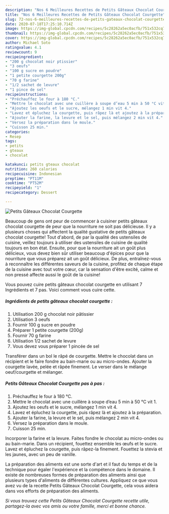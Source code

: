 ```yaml
---
description: "Nos 6 Meilleures Recettes de Petits Gâteaux Chocolat Courgette"
title: "Nos 6 Meilleures Recettes de Petits Gâteaux Chocolat Courgette"
slug: 72-nos-6-meilleures-recettes-de-petits-gateaux-chocolat-courgette
date: 2020-07-18T17:25:10.714Z
image: https://img-global.cpcdn.com/recipes/5c28262a5ec0acfb/751x532cq70/petits-gateaux-chocolat-courgette-photo-principale-de-la-recette.jpg
thumbnail: https://img-global.cpcdn.com/recipes/5c28262a5ec0acfb/751x532cq70/petits-gateaux-chocolat-courgette-photo-principale-de-la-recette.jpg
cover: https://img-global.cpcdn.com/recipes/5c28262a5ec0acfb/751x532cq70/petits-gateaux-chocolat-courgette-photo-principale-de-la-recette.jpg
author: Michael Soto
ratingvalue: 4.1
reviewcount: 9
recipeingredient:
- "200 g chocolat noir ptissier"
- "3 oeufs"
- "100 g sucre en poudre"
- "1 petite courgette 200g"
- "70 g farine"
- "1/2 sachet de levure"
- "1 pince de sel"
recipeinstructions:
- "Préchauffez le four à 180 °C."
- "Mettre le chocolat avec une cuillère à soupe d’eau 5 min à 50 °C vit 1."
- "Ajoutez les oeufs et le sucre, mélangez 1 min vit 4."
- "Lavez et épluchez la courgette, puis râpez là et ajoutez à la préparation."
- "Ajouter la farine, la levure et le sel, puis mélangez 2 min vit 4."
- "Versez la préparation dans le moule."
- "Cuisson 25 min."
categories:
- Resep
tags:
- petits
- gteaux
- chocolat

katakunci: petits gteaux chocolat 
nutrition: 260 calories
recipecuisine: Indonesian
preptime: "PT11M"
cooktime: "PT52M"
recipeyield: "1"
recipecategory: Dessert

---
```



![Petits Gâteaux Chocolat Courgette](https://img-global.cpcdn.com/recipes/5c28262a5ec0acfb/751x532cq70/petits-gateaux-chocolat-courgette-photo-principale-de-la-recette.jpg)

Beaucoup de gens ont peur de commencer à cuisiner petits gâteaux chocolat courgette de peur que la nourriture ne soit pas délicieuse. Il y a plusieurs choses qui affectent la qualité gustative de petits gâteaux chocolat courgette! Tout d'abord, de par la qualité des ustensiles de cuisine, veillez toujours à utiliser des ustensiles de cuisine de qualité toujours en bon état. Ensuite, pour que la nourriture ait un goût plus délicieux, vous devez bien sûr utiliser beaucoup d'épices pour que la nourriture que vous préparez ait un goût délicieux. De plus, entraînez-vous à reconnaître les différentes saveurs de la cuisine, profitez de chaque étape de la cuisine avec tout votre cœur, car la sensation d'être excité, calme et non pressé affecte aussi le goût de la cuisine!

<!--inarticleads1-->

Vous pouvez cuire petits gâteaux chocolat courgette en utilisant 7 Ingrédients et 7 pas. Voici comment vous cuire cette.

##### Ingrédients de petits gâteaux chocolat courgette :

1. Utilisation 200 g chocolat noir pâtissier
1. Utilisation 3 oeufs
1. Fournir 100 g sucre en poudre
1. Préparer 1 petite courgette (200g)
1. Fournir 70 g farine
1. Utilisation 1/2 sachet de levure
1. Vous devez vous préparer 1 pincée de sel


Transférer dans un bol le râpé de courgette. Mettre le chocolat dans un récipient et le faire fondre au bain-marie ou au micro-ondes. Ajouter la courgette lavée, pelée et râpée finement. Le verser dans le mélange oeuf/courgette et mélanger. 

<!--inarticleads2-->

##### Petits Gâteaux Chocolat Courgette pas à pas :

1. Préchauffez le four à 180 °C.
1. Mettre le chocolat avec une cuillère à soupe d’eau 5 min à 50 °C vit 1.
1. Ajoutez les oeufs et le sucre, mélangez 1 min vit 4.
1. Lavez et épluchez la courgette, puis râpez là et ajoutez à la préparation.
1. Ajouter la farine, la levure et le sel, puis mélangez 2 min vit 4.
1. Versez la préparation dans le moule.
1. Cuisson 25 min.


Incorporer la farine et la levure. Faites fondre le chocolat au micro-ondes ou au bain-marie. Dans un récipient, fouettez ensemble les œufs et le sucre. Lavez et épluchez la courgette, puis râpez-la finement. Fouettez la stevia et les jaunes, avec un peu de vanille. 

<!--inarticleads1-->

<p>
La préparation des aliments est une sorte d'art et il faut du temps et de la technique pour égaler l'expérience et la compétence dans le domaine. Il existe de nombreuses formes de préparation des aliments ainsi que plusieurs types d'aliments de différentes cultures. Appliquez ce que vous avez vu de la recette Petits Gâteaux Chocolat Courgette, cela vous aidera dans vos efforts de préparation des aliments.
</p>

<p>
<i>Si vous trouvez cette Petits Gâteaux Chocolat Courgette recette utile, partagez-la avec vos amis ou votre famille, merci et bonne chance.</i>
</p>
